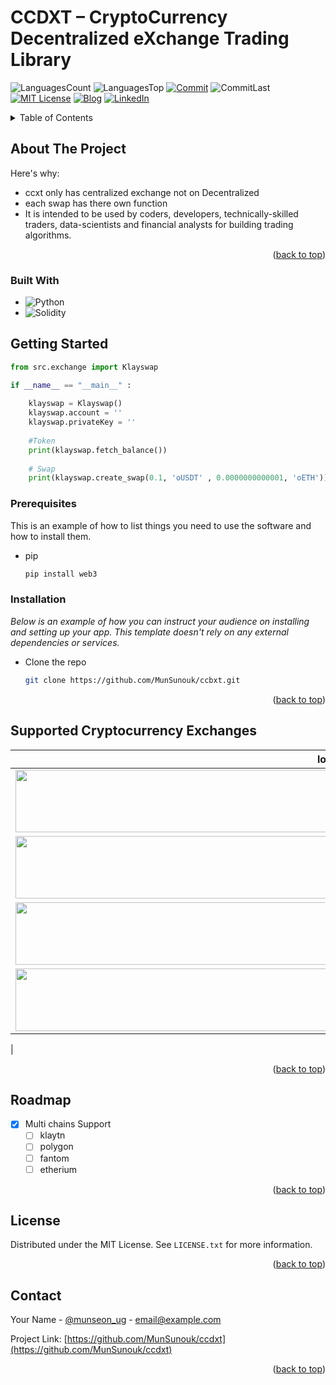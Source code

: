 # CCDXT – CryptoCurrency Decentralized eXchange Trading Library

<!-- PROJECT SHIELDS -->
![LanguagesCount][languagesCount-shield]
![LanguagesTop][languagesTop-shield]
[![Commit][commit-shield]][commit-url]
![CommitLast][commitLast-shield]
[![MIT License][license-shield]][license-url]
[![Blog][blog-shield]][blog-url]
[![LinkedIn][linkedin-shield]][linkedin-url]

<!-- TABLE OF CONTENTS -->
<details>
  <summary>Table of Contents</summary>
  <ol>
    <li>
      <a href="#about-the-project">About The Project</a>
      <ul>
        <li><a href="#built-with">Built With</a></li>
      </ul>
    </li>
    <li>
      <a href="#getting-started">Getting Started</a>
      <ul>
        <li><a href="#prerequisites">Prerequisites</a></li>
        <li><a href="#installation">Installation</a></li>
      </ul>
    </li>
    <li><a href="#Exchanges">Supported Cryptocurrency Exchanges</a></li>
    <li><a href="#roadmap">Roadmap</a></li>
    <li><a href="#contributing">Contributing</a></li>
    <li><a href="#license">License</a></li>
    <li><a href="#contact">Contact</a></li>
  </ol>
</details>

<!-- ABOUT THE PROJECT -->
## About The Project

Here's why:
* ccxt only has centralized exchange not on Decentralized
* each swap has there own function
* It is intended to be used by coders, developers, technically-skilled traders, data-scientists and financial analysts for building trading algorithms.

<p align="right">(<a href="#readme-top">back to top</a>)</p>

### Built With

* ![Python][Python-shield]
* ![Solidity][Solidity-shield]

<!-- GETTING STARTED -->
## Getting Started

```python
from src.exchange import Klayswap

if __name__ == "__main__" :
    
    klayswap = Klayswap()
    klayswap.account = ''
    klayswap.privateKey = ''
    
    #Token
    print(klayswap.fetch_balance())
    
    # Swap
    print(klayswap.create_swap(0.1, 'oUSDT' , 0.0000000000001, 'oETH'))
```

### Prerequisites

This is an example of how to list things you need to use the software and how to install them.
* pip
  ```sh
  pip install web3
  ```

### Installation
_Below is an example of how you can instruct your audience on installing and setting up your app. This template doesn't rely on any external dependencies or services._

*  Clone the repo
   ```sh
   git clone https://github.com/MunSunouk/ccbxt.git
   ```

<p align="right">(<a href="#readme-top">back to top</a>)</p>

<!-- Supported Cryptocurrency Exchanges -->
## Supported Cryptocurrency Exchanges


| logo                                                                                                                                                                                   | chain            | id            | name                                                                           | ver                                                                                                                                       | 
|----------------------------------------------------------------------------------------------------------------------------------------------------------------------------------------|-----------------|---------------|--------------------------------------------------------------------------------|:-----------------------------------------------------------------------------------------------------------------------------------------:|
| <img src = "https://user-images.githubusercontent.com/52026496/187066162-91d1a0bb-bf79-47f6-a8fa-e6cc70d2a628.png" width="1000" height="100">          | klaytn     | 1     | [Klayswap](https://klayswap.com/)            |                      [![API Version 2](https://img.shields.io/badge/*-lightgray)](https://klayswap.com/)
| <img src = "https://user-images.githubusercontent.com/52026496/190897330-6a8fdc62-262b-45af-b351-666de5cbbdeb.png" width="1000" height="100">        | klaytn     | 2       | [Klex Finance](https://app.klex.finance/trade#/)                    | [![API Version *](https://img.shields.io/badge/*-lightgray)](https://app.klex.finance/trade#/)
| <img src = "https://user-images.githubusercontent.com/52026496/191001922-56d713cc-0051-4221-99d1-66cf62c8bccf.png" width="1000" height="100">        | klaytn     | 3       | [Pala swap](https://pala.world/dex/swap)                    | [![API Version *](https://img.shields.io/badge/*-lightgray)](https://pala.world/dex/swap)
| <img src = "https://user-images.githubusercontent.com/52026496/187066122-0d88730a-8c6f-40c1-9f41-9869e2ef86c7.png" width="1000" height="100">        | polygon    | 4       | [Meshswap](https://meshswap.fi/)                    | [![API Version *](https://img.shields.io/badge/*-lightgray)](https://meshswap.fi/)                              
|

<p align="right">(<a href="#readme-top">back to top</a>)</p>



<!-- ROADMAP -->
## Roadmap

- [x] Multi chains Support
    - [ ] klaytn
    - [ ] polygon
    - [ ] fantom
    - [ ] etherium

<p align="right">(<a href="#readme-top">back to top</a>)</p>

<!-- LICENSE -->
## License
Distributed under the MIT License. See `LICENSE.txt` for more information.

<p align="right">(<a href="#readme-top">back to top</a>)</p>


<!-- CONTACT -->
## Contact

Your Name - [@munseon_ug](https://twitter.com/munseon_ug) - email@example.com

Project Link: [https://github.com/MunSunouk/ccdxt](https://github.com/MunSunouk/ccdxt)

<p align="right">(<a href="#readme-top">back to top</a>)</p>



<!-- MARKDOWN LINKS & IMAGES -->
[languagesCount-shield]: https://img.shields.io/github/languages/count/MunSunouk/ccbxt?style=for-the-badge
[languagesTop-shield]: https://img.shields.io/github/languages/top/MunSunouk/ccbxt?style=for-the-badge

[commit-shield]: https://img.shields.io/github/commit-activity/w/MunSunouk/ccbxt?style=for-the-badge
[commit-url]: https://github.com/MunSunouk/ccbxt/graphs/commit-activity

[commitLast-shield]: https://img.shields.io/github/last-commit/MunSunouk/ccbxt?style=for-the-badge

[license-shield]: https://img.shields.io/github/license/MunSunouk/ccbxt?style=for-the-badge
[license-url]: https://github.com/MunSunouk/ccbxt/master/LICENSE.txt

[blog-shield]: https://img.shields.io/badge/-Blog-000000?style=for-the-badge&logo=Tistory&&logoColor=white
[blog-url]: https://baobao.tistory.com/

[linkedin-shield]: https://img.shields.io/badge/-LinkedIn-0A66C2?style=for-the-badge&logo=linkedin&logoColor=white
[linkedin-url]: https://www.linkedin.com/in/%EC%84%A0%EC%9A%B1-%EB%AC%B8-854b5219a/

[Python-shield]: https://img.shields.io/badge/python-3670A0?style=for-the-badge&logo=python&logoColor=ffdd54
[Solidity-shield]: https://img.shields.io/badge/Solidity-%23363636.svg?style=for-the-badge&logo=solidity&logoColor=white